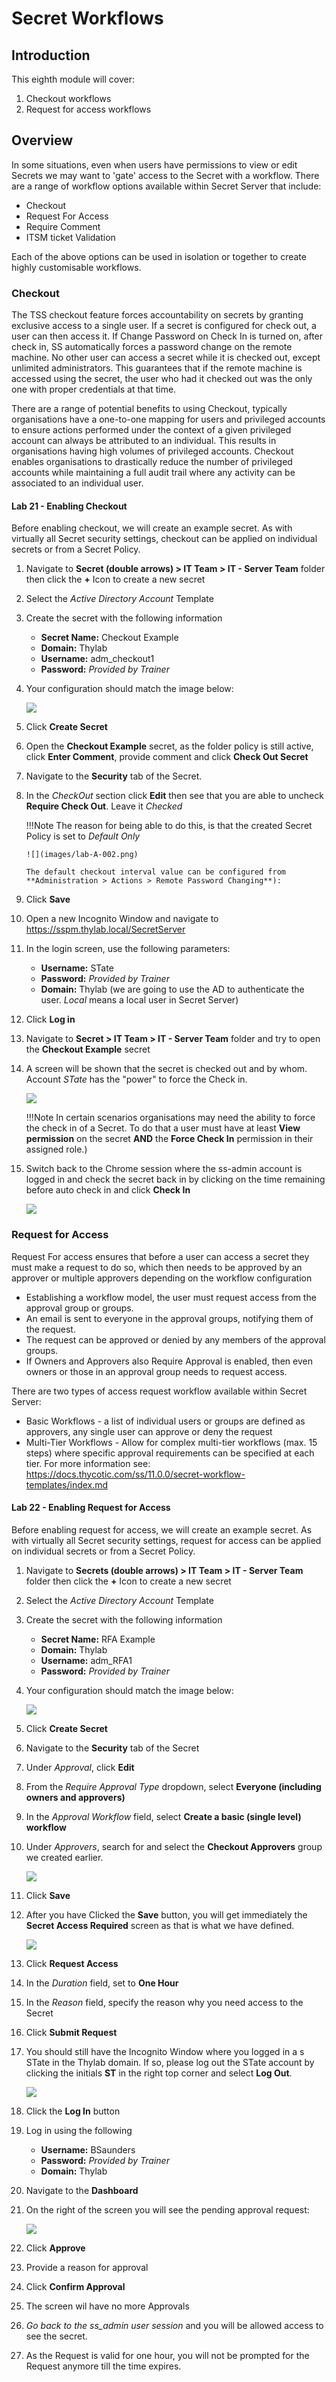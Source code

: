 # Secret Workflows

## Introduction

This eighth module will cover:

1. Checkout workflows
2. Request for access workflows

## Overview

In some situations, even when users have permissions to view or edit Secrets we may want to 'gate' access to the Secret with a workflow. There are a range of workflow options available within Secret Server that include:

- Checkout
- Request For Access
- Require Comment
- ITSM ticket Validation

Each of the above options can be used in isolation or together to create highly customisable workflows.

### Checkout

The TSS checkout feature forces accountability on secrets by granting exclusive access to a single user. If a secret is configured for check out, a user can then access it. If Change Password on Check In is turned on, after check in, SS automatically forces a password change on the remote machine. No other user can access a secret while it is checked out, except unlimited administrators. This guarantees that if the remote machine is accessed using the secret, the user who had it checked out was the only one with proper credentials at that time.

There are a range of potential benefits to using Checkout, typically organisations have a one-to-one mapping for users and privileged accounts to ensure actions performed under the context of a given privileged account can always be attributed to an individual. This results in organisations having high volumes of privileged accounts. Checkout enables organisations to drastically reduce the number of privileged accounts while maintaining a full audit trail where any activity can be associated to an individual user.

#### Lab 21 - Enabling Checkout

Before enabling checkout, we will create an example secret. As with virtually all Secret security settings, checkout can be applied on individual secrets or from a Secret Policy.

01. Navigate to **Secret (double arrows) > IT Team > IT - Server Team** folder then click the **+** Icon to create a new secret

02. Select the *Active Directory Account* Template

03. Create the secret with the following information

    - **Secret Name:** Checkout Example
    - **Domain:** Thylab
    - **Username:** adm_checkout1
    - **Password:** *Provided by Trainer*

04. Your configuration should match the image below:

    ![](images/lab-A-001.png)

05. Click **Create Secret**

06. Open the **Checkout Example** secret, as the folder policy is still active, click **Enter Comment**, provide comment and click **Check Out Secret**

07. Navigate to the **Security** tab of the Secret.

08. In the *CheckOut* section click **Edit** then see that you are able to uncheck **Require Check Out**. Leave it *Checked*

    !!!Note
        The reason for being able to do this, is that the created Secret Policy is set to *Default Only*

        ![](images/lab-A-002.png)

        The default checkout interval value can be configured from **Administration > Actions > Remote Password Changing**):

09. Click **Save**

10. Open a new Incognito Window and navigate to https://sspm.thylab.local/SecretServer

11. In the login screen, use the following parameters:

    - **Username:** STate
    - **Password:** *Provided by Trainer*
    - **Domain:** Thylab (we are going to use the AD to authenticate the user. *Local* means a local user in Secret Server)

12. Click **Log in**

13. Navigate to **Secret > IT Team > IT - Server Team** folder and try to open the **Checkout Example** secret

14. A screen will be shown that the secret is checked out and by whom. Account *STate* has the "power" to force the Check in.

    ![](images/lab-A-003.png)

    !!!Note
        In certain scenarios organisations may need the ability to force the check in of a Secret. To do that a user must have at least **View permission** on the secret **AND** the **Force Check In** permission in their assigned role.)

15. Switch back to the Chrome session where the ss-admin account is logged in and check the secret back in by clicking on the time remaining before auto check in and click **Check In**

    ![](images/lab-A-004.png)

### Request for Access

Request For access ensures that before a user can access a secret they must make a request to do so, which then needs to be approved by an approver or multiple approvers depending on the workflow configuration

- Establishing a workflow model, the user must request access from the approval group or groups.
- An email is sent to everyone in the approval groups, notifying them of the request.
- The request can be approved or denied by any members of the approval groups.
- If Owners and Approvers also Require Approval is enabled, then even owners or those in an approval group needs to request access.

There are two types of access request workflow available within Secret Server:

- Basic Workflows - a list of individual users or groups are defined as approvers, any single user can approve or deny the request
- Multi-Tier Workflows - Allow for complex multi-tier workflows (max. 15 steps) where specific approval requirements can be specified at each tier. For more information see: <https://docs.thycotic.com/ss/11.0.0/secret-workflow-templates/index.md>

#### Lab 22 - Enabling Request for Access

Before enabling request for access, we will create an example secret. As with virtually all Secret security settings, request for access can be applied on individual secrets or from a Secret Policy.

01. Navigate to **Secrets (double arrows) > IT Team > IT - Server Team** folder then click the **+** Icon to create a new secret

02. Select the *Active Directory Account* Template

03. Create the secret with the following information

    - **Secret Name:** RFA Example
    - **Domain:** Thylab
    - **Username:** adm_RFA1
    - **Password:** *Provided by Trainer*

04. Your configuration should match the image below:

    ![](images/lab-A-005.png)

05. Click **Create Secret**

06. Navigate to the **Security** tab of the Secret

07. Under *Approval*, click **Edit**

08. From the *Require Approval Type* dropdown, select **Everyone (including owners and approvers)**

09. In the *Approval Workflow* field, select **Create a basic (single level) workflow**

10. Under *Approvers*, search for and select the **Checkout Approvers** group we created earlier.

    ![](images/lab-A-006.png)

11. Click **Save**

12. After you have Clicked the **Save** button, you will get immediately the **Secret Access Required** screen as that is what we have defined.

    ![](images/lab-A-007.png)

13. Click **Request Access**

14. In the *Duration* field, set to **One Hour**

15. In the *Reason* field, specify the reason why you need access to the Secret

16. Click **Submit Request**

17. You should still have the Incognito Window where you logged in a s STate in the Thylab domain. If so, please log out the STate account by clicking the initials **ST** in the right top corner and select **Log Out**.

    ![](images/lab-A-008.png)

18. Click the **Log In** button

19. Log in using the following

    - **Username:** BSaunders
    - **Password:** *Provided by Trainer*
    - **Domain:** Thylab

20. Navigate to the **Dashboard**

21. On the right of the screen you will see the pending approval request:

    ![](images/lab-A-009.png)

22. Click **Approve**

23. Provide a reason for approval

24. Click **Confirm Approval**

25. The screen wil have no more Approvals

26. *Go back to the ss_admin user session* and you will be allowed access to see the secret.

27. As the Request is valid for one hour, you will not be prompted for the Request anymore till the time expires.
